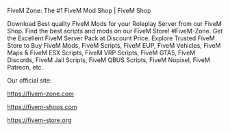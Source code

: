 FiveM Zone: The #1 FiveM Mod Shop | FiveM Shop

Download Best quality FiveM Mods for your Roleplay Server from our FiveM Shop. Find the best scripts and mods on our FiveM Store! #FiveM-Zone.
Get the Excellent FiveM Server Pack at Discount Price. Explore Trusted FiveM Store to Buy FiveM Mods, FiveM Scripts, FiveM EUP, FiveM Vehicles, FiveM Maps & FiveM ESX Scripts, FiveM VRP Scripts, FiveM GTA5, FiveM Discords, FiveM Jail Scripts, FiveM QBUS Scripts, FiveM Nopixel, FiveM Patreon, etc.

Our official site:

https://fivem-zone.com

https://fivem-shops.com

https://fivem-store.org
